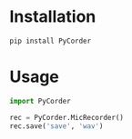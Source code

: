 # Installation
```shell
pip install PyCorder
```

# Usage
```python
import PyCorder

rec = PyCorder.MicRecorder()
rec.save('save', 'wav')
```